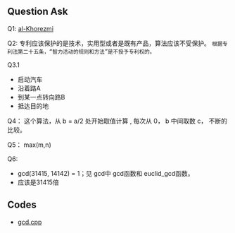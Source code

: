 ## Question Ask

Q1: [al-Khorezmi](https://zh.wikipedia.org/wiki/%E8%8A%B1%E6%8B%89%E5%AD%90%E7%B1%B3)

Q2: 专利应该保护的是技术，实用型或者是既有产品，算法应该不受保护。 
``
根据专利法第二十五条，“智力活动的规则和方法”是不授予专利权的。
``

Q3.1
-  启动汽车
-  沿着路A
-  到某一点转向路B
-  抵达目的地

Q4：
这个算法，从 b = a/2 处开始取值计算 , 每次从 0， b 中间取数 c， 不断的比较。

Q5：
max(m,n)

Q6: 
- gcd(31415, 14142) = 1；见 gcd中 gcd函数和 euclid_gcd函数。
- 应该是31415倍





## Codes
- [gcd.cpp](./gcd.cpp)
